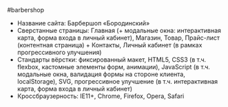 #barbershop
- Название сайта: Барбершоп «Бородинский»
- Сверстанные страницы: Главная (+ модальные окна: интерактивная карта, форма входа в личный кабинет), Магазин, Товар, Прайс-лист (контентная страница) + Контакты, Личный кабинет (в рамках прогрессивного улучшения)
- Стандарты вёрстки: фиксированный макет, HTML5, CSS3 (в т.ч. flexbox, кастомные элементы форм, анимации), JavaScript (в т.ч. модальные окна, валидация формы на стороне клиента, localStorage), SVG, прогрессивное улучшение (в т.ч. интерактивная карта, форма входа в личный кабинет)
- Кроссбраузерность: IE11+, Chrome, Firefox, Opera, Safari